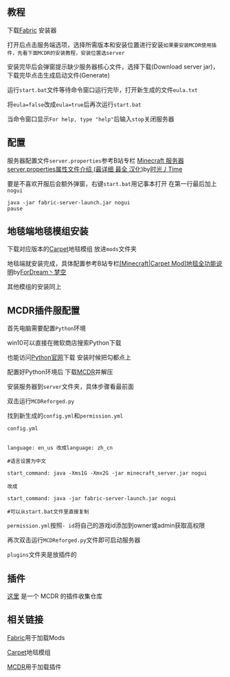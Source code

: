 ## 教程
下载[Fabric](https://fabricmc.net/use/) 安装器

打开后点击服务端选项，选择所需版本和安装位置进行安装``如果要安装MCDR使用插件，先看下面MCDR的安装教程，安装位置选server``

安装完毕后会弹窗提示缺少服务器核心文件，选择下载(Download server jar)，下载完毕点击生成启动文件(Generate)

运行``start.bat``文件等待命令窗口运行完毕，打开新生成的文件``eula.txt``

将``eula=false``改成``eula=true``后再次运行``start.bat``

当命令窗口显示``For help, type "help"``后输入``stop``关闭服务器
## 配置
服务器配置文件``server.properties``参考B站专栏
[Minecraft 服务器server.properties属性文件介绍 (最详细 最全 汉化)](https://www.bilibili.com/read/cv7149916)by[时光丿Time](https://space.bilibili.com/169563643)

要是不喜欢开服后会额外弹窗，右键``start.bat``用记事本打开
在第一行最后加上 ``nogui``
```
java -jar fabric-server-launch.jar nogui
pause
```
## 地毯端地毯模组安装
下载对应版本的[Carpet](https://www.curseforge.com/minecraft/mc-mods/carpet)地毯模组
放进``mods``文件夹

地毯端就安装完成，具体配置参考B站专栏[[Minecraft|Carpet Mod]地毯全功能说明](https://www.bilibili.com/read/cv8371451)by[ForDream丶梦空](https://space.bilibili.com/412669242)

其他模组的安装同上
## MCDR插件服配置
首先电脑需要配置``Python``环境

win10可以直接在微软商店搜索Python下载

也能访问[Python官网](https://www.python.org/)下载 安装时候把勾都点上

配置好Python环境后
下载[MCDR](https://github.com/Fallen-Breath/MCDReforged/releases/tag/v1.2.2)并解压

安装服务器到``server``文件夹，具体步骤看最前面

双击运行``MCDReforged.py``

找到新生成的``config.yml``和``permission.yml``

``config.yml``
```

language: en_us 改成language: zh_cn 

#语言设置为中文

start_command: java -Xms1G -Xmx2G -jar minecraft_server.jar nogui

改成

start_command: java -jar fabric-server-launch.jar nogui

#可以从start.bat文件里直接复制

```

``permission.yml``按照``- id``将自己的游戏id添加到owner或admin获取高权限

再次双击运行``MCDReforged.py``文件即可启动服务器

``plugins``文件夹是放插件的

## 插件
[这里](https://github.com/MCDReforged/PluginCatalogue) 是一个 MCDR 的插件收集仓库

## 相关链接
[Fabric](https://fabricmc.net/use/)用于加载Mods 

[Carpet](https://www.curseforge.com/minecraft/mc-mods/carpet)地毯模组 

[MCDR](https://github.com/Fallen-Breath/MCDReforged/releases/tag/v1.2.2)用于加载插件 
